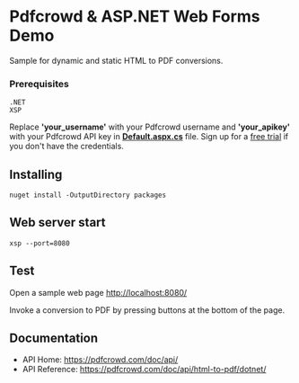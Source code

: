 # Pdfcrowd & ASP.NET Web Forms Demo

Sample for dynamic and static HTML to PDF conversions.

### Prerequisites

```
.NET
XSP
```

Replace **'your_username'** with your Pdfcrowd username and **'your_apikey'** with your Pdfcrowd API key in **[Default.aspx.cs](Default.aspx.cs#L54)** file. Sign up for a [free trial](https://pdfcrowd.com/user/sign_up/?pid=api-trial2) if you don't have the credentials.

## Installing

```
nuget install -OutputDirectory packages
```

## Web server start

```
xsp --port=8080
```

## Test

   Open a sample web page <http://localhost:8080/>

   Invoke a conversion to PDF by pressing buttons at the bottom of the page.

## Documentation

* API Home:  <https://pdfcrowd.com/doc/api/>
* API Reference:  <https://pdfcrowd.com/doc/api/html-to-pdf/dotnet/>
